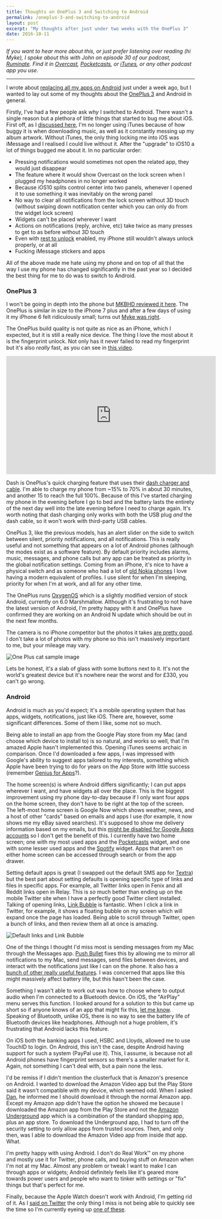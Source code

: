 ```yaml
---
title: Thoughts on OnePlus 3 and Switching to Android
permalink: /oneplus-3-and-switching-to-android
layout: post
excerpt: "My thoughts after just under two weeks with the OnePlus 3"
date: 2016-10-11
---
```



*If you want to hear more about this, or just prefer listening over reading (hi Myke), I spoke about this with John on episode 30 of our podcast, <a href="http://ruminatepodcast.com/31">Ruminate</a>. Find it in <a href="https://overcast.fm/itunes1033235350/ruminate-podcast">Overcast</a>, <a href="http://pca.st/ruminate">Pocketcasts</a>, or <a href="https://itunes.apple.com/gb/podcast/ruminate-podcast/id1033235350">iTunes</a>, or any other podcast app you use.*

---

I wrote about [replacing all my apps on Android](http://robblewis.me/replacing-apps-on-android) just under a week ago, but I wanted to lay out some of my thoughts about the [OnePlus 3](https://oneplus.net/uk/3) and Android in general.

Firstly, I've had a few people ask *why* I switched to Android. There wasn't a single reason but a plethora of little things that started to bug me about iOS. First off, as I [discussed here](http://www.ruminatepodcast.com/30), I'm no longer using iTunes because of how buggy it is when downloading music, as well as it constantly messing up my album artwork. Without iTunes, the only thing locking me into iOS was iMessage and I realised I could live without it. After the "upgrade" to iOS10 a lot of things bugged me about it. In no particular order:

- Pressing notifications would sometimes not open the related app, they would just disappear
- The feature where it would show Overcast on the lock screen when I plugged my headphones in no longer worked
- Because iOS10 splits control center into two panels, whenever I opened it to use something it was inevitably on the wrong panel
- No way to clear all notifications from the lock screen without 3D touch (without swiping down notification center which you can only do from the widget lock screen)
- Widgets can't be placed wherever I want
- Actions on notifications (reply, archive, etc) take twice as many presses to get to as before without 3D touch
- Even with [rest to unlock](http://www.howtogeek.com/262837/how-to-unlock-your-ios-10-device-with-a-single-click-like-in-ios-9/) enabled, my iPhone still wouldn't always unlock properly, or at all
- Fucking iMessage stickers and apps

All of the above made me hate using my phone and on top of all that the way I use my phone has changed significantly in the past year so I decided the best thing for me to do was to switch to Android.

### OnePlus 3

I won't be going in depth into the phone but [MKBHD reviewed it here](https://www.youtube.com/watch?v=ycIpOZY03OM). The OnePlus is similar in size to the iPhone 7 plus and after a few days of using it my iPhone 6 felt ridiculously small; turns out [Myke was right](https://twitter.com/search?q=%23mykewasright).

The OnePlus build quality is not quite as nice as an iPhone, which I expected, but it is still a really nice device. The thing I love the most about it is the fingerprint unlock. Not only has it never failed to read my fingerprint but it's also *really* fast, as you can see in [this video](https://www.youtube.com/watch?v=fOIfTNfdZUk).

<div style="text-align:center;">
    <iframe width="560" height="315" src="https://www.youtube.com/embed/fOIfTNfdZUk" frameborder="0" allowfullscreen></iframe>
</div>

Dash is OnePlus's quick charging feature that uses their [dash charger and cable](https://oneplus.net/uk/3/dashcharge). I'm able to charge my phone from ~15% to 70% in about 30 minutes, and another 15 to reach the full 100%. Because of this I've started charging my phone in the evening before I go to bed and the battery lasts the entirety of the next day well into the late evening before I need to charge again. It's worth noting that dash charging only works with both the USB plug *and* the dash cable, so it won't work with third-party USB cables.

OnePlus 3, like the previous models, has an alert slider on the side to switch between silent, priority notifications, and all notifications. This is really useful and not something that appears on a lot of Android phones (although the modes exist as a software feature). By default priority includes alarms, music, messages, and phone calls but any app can be treated as priority in the global notification settings. Coming from an iPhone, it's nice to have a physical switch and as someone who had a lot of [old Nokia phones](https://en.wikipedia.org/wiki/Nokia_3310) I love having a modern equivalent of profiles. I use silent for when I'm sleeping, priority for when I'm at work, and all for any other time.

The OnePlus runs [OxygenOS](https://en.wikipedia.org/wiki/OxygenOS) which is a slightly modified version of stock Android, currently on 6.0 Marshmallow. Although it's frustrating to not have the latest version of Android, I'm pretty happy with it and OnePlus have confirmed they are working on an Android N update which should be out in the next few months.

The camera is no iPhone competitor but the photos it takes [are pretty good](http://rmlewisuk.s3.amazonaws.com/one-plus-sample-cat.jpg). I don't take a lot of photos with my phone so this isn't massively important to me, but your mileage may vary.

![One Plus cat sample image](http://rmlewisuk.s3.amazonaws.com/one-plus-sample-cat-preview.jpg)

Lets be honest, it's a slab of glass with some buttons next to it. It's not the world's greatest device but it's nowhere near the worst and for £330, you can't go wrong.

### Android

Android is much as you'd expect; it's a mobile operating system that has apps, widgets, notifications, just like iOS. There are, however, some significant differences. Some of them I like, some not so much.

Being able to install an app from the Google Play store from my Mac (and choose which device to install to) is so natural, and works so well, that I'm amazed Apple hasn't implemented this. Opening iTunes seems archaic in comparison. Once I'd downloaded a few apps, I was impressed with Google's ability to suggest apps tailored to my interests, something which Apple have been trying to do for years on the App Store with little success (remember [Genius for Apps](http://appleinsider.com/articles/12/09/03/apple_turns_on_app_store_genius_recommendations_for_developers)?).

The home screen(s) is where Android differs significantly; I can put apps wherever I want, and have widgets all over the place. This is the biggest improvement using my phone day-to-day because if I only want four apps on the home screen, they don't have to be right at the top of the screen. The left-most home screen is Google Now which shows weather, news, and a host of other "cards" based on emails and apps I use (for example, it now shows me my eBay saved searches). It's supposed to show me delivery information based on my emails, but this [might be disabled for Google Apps accounts](http://www.droid-life.com/2015/07/06/gmail-google-now-package-tracking-card-is-showing-up-or-some-google-apps-users/) so I don't get the benefit of this. I currently have two home screen; one with my most used apps and the [Pocketcasts](https://pocketcasts.com) widget, and one with some lesser used apps and the [Spotify](https://spotify.com) widget. Apps that aren't on either home screen can be accessed through search or from the app drawer.

Setting default apps is great (I swapped out the default SMS app for [Textra](https://play.google.com/store/apps/details?id=com.textra&hl=en_GB)) but the best part about setting defaults is opening specific type of links and files in specific apps. For example, all Twitter links open in Fenix and all Reddit links open in Relay. This is *so* much better than ending up on the mobile Twitter site when I have a perfectly good Twitter client installed. Talking of opening links, [Link Bubble](https://play.google.com/store/apps/details?id=com.linkbubble.playstore&hl=en_GB) is fantastic. When I click a link in Twitter, for example, it shows a floating bubble on my screen which will expand once the page has loaded. Being able to scroll through Twitter, open a bunch of links, and then review them all at once is amazing.

![Default links and Link Bubble](http://rmlewisuk.s3.amazonaws.com/default-links-and-link-bubble.png)

One of the things I thought I'd miss most is sending messages from my Mac through the Messages app. [Push Bullet](https://www.pushbullet.com/) fixes this by allowing me to mirror all notifications to my Mac, send messages, send files between devices, and interact with the notifications just like I can on the phone. It also has a [bunch of other really useful features](https://www.pushbullet.com/pro). I was concerned that apps like this might massively affect battery life, but this hasn't been the case.

Something I wasn't able to work out was how to choose where to output audio when I'm connected to a Bluetooth device. On iOS, the "AirPlay" menu serves this function. I looked around for a solution to this but came up short so if anyone knows of an app that might fix this, [let me know](https://twitter.com/rmlewisuk). Speaking of Bluetooth, unlike iOS, there is no way to see the battery life of Bluetooth devices like headphones. Although not a huge problem, it's frustrating that Android lacks this feature.

On iOS both the banking apps I used, HSBC and Lloyds, allowed me to use TouchID to login. On Android, this isn't the case, despite Android having support for such a system (PayPal use it). This, I assume, is because not all Android phones have fingerprint sensors so there's a smaller market for it. Again, not something I can't deal with, but a pain none the less.

I'd be remiss if I didn't mention the clusterfuck that is Amazon's presence on Android. I wanted to download the Amazon Video app but the Play Store said it wasn't compatible with my device, which seemed odd. When I asked [Dan](https://twitter.com/danharper7), he informed me I should download it through the normal Amazon app. Except my Amazon app didn't have the option he showed me because I downloaded the Amazon app from the Play Store and not the [Amazon Underground](https://www.amazon.co.uk/Amazon-com-Amazon-Underground/dp/B004GJDQT8) app which is a combination of the standard shopping app, plus an app store. To download the Underground app, I had to turn off the security setting to only allow apps from trusted sources. Then, and only then, was I able to download the Amazon Video app from inside *that* app. What.

I'm pretty happy with using Android. I don't do Real Work™ on my phone and mostly use it for Twitter, phone calls, and buying stuff on Amazon when I'm not at my Mac. Almost any problem or tweak I want to make I can through apps or widgets; Android definitely feels like it's geared more towards power users and people who want to tinker with settings or "fix" things but that's perfect for me.

Finally, because the Apple Watch doesn't work with Android, I'm getting rid of it. As I [said on Twitter](https://twitter.com/rmlewisuk/status/783674253807845376) the only thing I miss is not being able to quickly see the time so I'm currently eyeing up [one of these](http://www.nixon.com/uk/en/sentry-leather-sw/A105SW.html?dwvar_A105SW_color=2244&dwvar_A105SW_size=00#gclid=Cj0KEQjw1ee_BRD3hK6x993YzeoBEiQA5RH_BHLZjplqhtoBrlGuj7TgwFVJGVScjX9UVaU9d1tOVwgaAmee8P8HAQ&start=1).